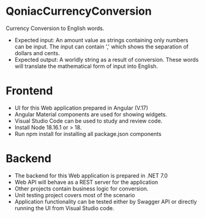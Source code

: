 # QoniacCurrencyConversion
Currency Conversion to English words.

- Expected input: An amount value as strings containing only numbers can be input. The input can contain ',' which shows the separation of dollars and cents.
- Expected output: A worldly string as a result of conversion. These words will translate the mathematical form of input into English.

# Frontend

- UI for this Web application prepared in Angular (V.17)
- Angular Material components are used for showing widgets.
- Visual Studio Code can be used to study and review code.
- Install Node 18.16.1 or > 18.
- Run npm install for installing all package.json components


# Backend

- The backend for this Web application is prepared in .NET 7.0
- Web API will behave as a REST server for the application
- Other projects contain business logic for conversion.
- Unit testing project covers most of the scenario
- Application functionality can be tested either by Swagger API or directly running the UI from Visual Studio code.





